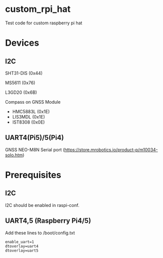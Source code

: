 # custom_rpi_hat
Test code for custom raspberry pi hat

# Devices
## I2C
SHT31-DIS (0x44)

MS5611 (0x76)

L3GD20 (0x6B)

Compass on GNSS Module
 - HMC5883L (0x1E)
 - LIS3MDL (0x1E)
 - IST8308 (0x0E)

## UART4(Pi5)/5(Pi4)
GNSS NEO-M8N Serial port (https://store.mrobotics.io/product-p/m10034-solo.htm)

# Prerequisites

## I2C
I2C should be enabled in raspi-conf.

## UART4,5 (Raspberry Pi4/5)
Add these lines to /boot/config.txt
```
enable_uart=1
dtoverlay=uart4
dtoverlay=uart5
```

